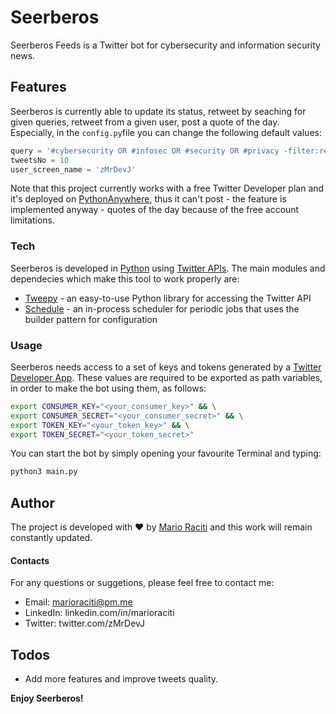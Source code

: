 # Seerberos

Seerberos Feeds is a Twitter bot for cybersecurity and information security news.

## Features

Seerberos is currently able to update its status, retweet by seaching for given queries, retweet from a given user, post a quote of the day.
Especially, in the `config.py`file you can change the following default values:

```python
query = '#cybersecurity OR #infosec OR #security OR #privacy -filter:retweets -filter:replies'
tweetsNo = 10
user_screen_name = 'zMrDevJ'
```

Note that this project currently works with a free Twitter Developer plan and it's deployed on [PythonAnywhere](https://www.pythonanywhere.com/user/seerberos/consoles/15335165/), thus it can't post - the feature is implemented anyway - quotes of the day because of the free account limitations.

### Tech

Seerberos is developed in [Python](https://www.python.org/downloads/) using [Twitter APIs](https://developer.twitter.com/en/docs). The main modules and dependecies which make this tool to work properly are:

- [Tweepy](http://docs.tweepy.org/en/latest/) - an easy-to-use Python library for accessing the Twitter API
- [Schedule](https://pypi.org/project/schedule/) - an in-process scheduler for periodic jobs that uses the builder pattern for configuration

### Usage

Seerberos needs access to a set of keys and tokens generated by a [Twitter Developer App](https://developer.twitter.com/en/apps). These values are required to be exported as path variables, in order to make the bot using them, as follows:

```sh
export CONSUMER_KEY="<your_consumer_key>" && \
export CONSUMER_SECRET="<your_consumer_secret>" && \
export TOKEN_KEY="<your_token_key>" && \
export TOKEN_SECRET="<your_token_secret>"
```

You can start the bot by simply opening your favourite Terminal and typing:

```sh
python3 main.py
```

## Author

The project is developed with ♥ by [Mario Raciti](https://marioraciti.ml) and this work will remain constantly updated.

#### Contacts

For any questions or suggetions, please feel free to contact me:

- Email: marioraciti@pm.me
- LinkedIn: linkedin.com/in/marioraciti
- Twitter: twitter.com/zMrDevJ

## Todos

- Add more features and improve tweets quality.

**Enjoy Seerberos!**
